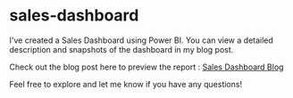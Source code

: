# sales-dashboard


I've created a Sales Dashboard using Power BI. You can view a detailed description and snapshots of the dashboard in my blog post.

Check out the blog post here to preview the report : [Sales Dashboard Blog](https://my4374.wordpress.com/2024/08/04/sales-dashboard/)

Feel free to explore and let me know if you have any questions!
